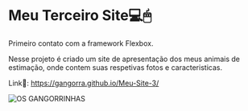 # Meu Terceiro Site💻🖱
Primeiro contato com a framework Flexbox.

Nesse projeto é criado um site de apresentação dos meus animais de estimação, onde contem suas respetivas fotos e caracteristicas. 

Link🔗: https://gangorra.github.io/Meu-Site-3/

![OS GANGORRINHAS](https://cdn.discordapp.com/attachments/868299459543592962/896017012537589830/gangorraworld.png) 
